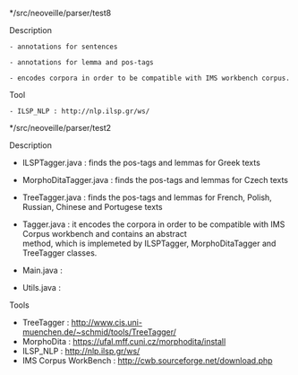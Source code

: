 
*/src/neoveille/parser/test8

Description


    - annotations for sentences
    
    - annotations for lemma and pos-tags 
    
    - encodes corpora in order to be compatible with IMS workbench corpus.
  	
Tool

    - ILSP_NLP : http://nlp.ilsp.gr/ws/

*/src/neoveille/parser/test2

Description

   - ILSPTagger.java :  finds the pos-tags and lemmas for Greek texts 
   
   - MorphoDitaTagger.java : finds the pos-tags and lemmas for Czech texts
   
   - TreeTagger.java : finds the pos-tags and lemmas for French, Polish, Russian, Chinese and Portugese texts

   - Tagger.java : it encodes the corpora in order to be compatible with IMS Corpus workbench and contains an abstract      
                  method, which is implemeted by ILSPTagger, MorphoDitaTagger and TreeTagger 
                  classes.

   - Main.java :  
   
   - Utils.java :
   
Tools 

 - TreeTagger : http://www.cis.uni-muenchen.de/~schmid/tools/TreeTagger/
 - MorphoDita : https://ufal.mff.cuni.cz/morphodita/install
 - ILSP_NLP : http://nlp.ilsp.gr/ws/
 - IMS Corpus WorkBench : http://cwb.sourceforge.net/download.php


